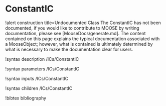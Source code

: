 <!-- MOOSE Documentation Stub: Remove this when content is added. -->

# ConstantIC

!alert construction title=Undocumented Class
The ConstantIC has not been documented, if you would like to contribute to MOOSE by
writing documentation, please see [MooseDocs/generate.md]. The content contained on this page explains
the typical documentation associated with a MooseObject; however, what is contained is ultimately
determined by what is necessary to make the documentation clear for users.

!syntax description /ICs/ConstantIC

!syntax parameters /ICs/ConstantIC

!syntax inputs /ICs/ConstantIC

!syntax children /ICs/ConstantIC

!bibtex bibliography

